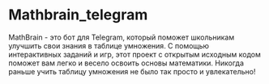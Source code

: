 # Mathbrain_telegram
MathBrain - это бот для Telegram, который поможет школьникам улучшить свои знания в таблице умножения. С помощью интерактивных заданий и игр, этот проект с открытым исходным кодом поможет вам легко и весело освоить основы математики. Никогда раньше учить таблицу умножения не было так просто и увлекательно!
